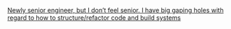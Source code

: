 [Newly senior engineer, but I don’t feel senior. I have big gaping holes with regard to how to structure/refactor code and build systems](https://www.reddit.com/r/ExperiencedDevs/comments/1bl1h2q/newly_senior_engineer_but_i_dont_feel_senior_i/)